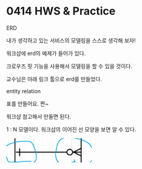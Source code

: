 # 0414 HWS & Practice



ERD

내가 생각하고 있는 서비스의 모델링을 스스로 생각해 보자!

워크샵에 erd의 예제가 들어가 있다.

크로우즈 핏 기능을 사용해서 모델링을 할 수 있을 것이다.



교수님은 아래 링크 툴으로 erd를 만들었다.

entity relation

표를 만들어요. 짠~

워크샵 참고해서 만들면 된다.

1 : N 모델이다. 워크샵의 이어진 선 모양을 보면 알 수 있다.

![image-20220414125356292](0414%20HWS%20&%20Practice.assets/image-20220414125356292.png)



